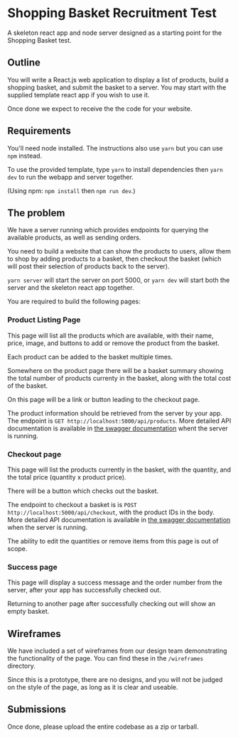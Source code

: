 # Shopping Basket Recruitment Test

A skeleton react app and node server designed as a starting point for the Shopping Basket test.

## Outline

You will write a React.js web application to display a list of products, build a shopping basket, and submit the basket to a server.
You may start with the supplied template react app if you wish to use it.

Once done we expect to receive the the code for your website.

## Requirements

You'll need node installed. The instructions also use `yarn` but you can use `npm` instead.

To use the provided template, type `yarn` to install dependencies then `yarn dev` to run the webapp and server together.

(Using npm: `npm install` then `npm run dev`.)

## The problem

We have a server running which provides endpoints for querying the available products, as well as sending orders.

You need to build a website that can show the products to users, allow them to shop by adding products to a basket, then checkout the basket (which will post their selection of products back to the server).

`yarn server` will start the server on port 5000, or `yarn dev` will start both the server and the skeleton react app together.

You are required to build the following pages:

### Product Listing Page

This page will list all the products which are available, with their name, price, image, and buttons to add or remove the product from the basket.

Each product can be added to the basket multiple times.

Somewhere on the product page there will be a basket summary showing the total number of products currenty in the basket, along with the total cost of the basket.

On this page will be a link or button leading to the checkout page.

The product information should be retrieved from the server by your app. The endpoint is `GET http://localhost:5000/api/products`. More detailed API documentation is available in [the swagger documentation](http://localhost:5000/api-docs/) whent the server is running.

### Checkout page

This page will list the products currently in the basket, with the quantity, and the total price (quantity x product price).

There will be a button which checks out the basket.

The endpoint to checkout a basket is is `POST http://localhost:5000/api/checkout`, with the product IDs in the body. More detailed API documentation is available in [the swagger documentation](http://localhost:5000/api-docs/) when the server is running.

The ability to edit the quantities or remove items from this page is out of scope.

### Success page

This page will display a success message and the order number from the server, after your app has successfully checked out.

Returning to another page after successfully checking out will show an empty basket.

## Wireframes

We have included a set of wireframes from our design team demonstrating the functionality of the page. You can find these in the `/wireframes` directory.

Since this is a prototype, there are no designs, and you will not be judged on the style of the page, as long as it is clear and useable.

## Submissions

Once done, please upload the entire codebase as a zip or tarball.

